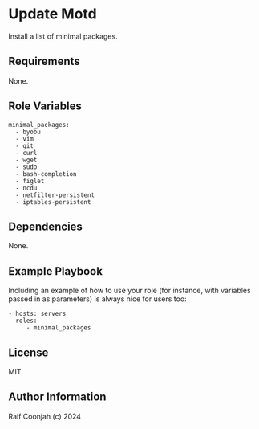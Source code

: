 Update Motd
=========

Install a list of minimal packages.

Requirements
------------

None.

Role Variables
--------------

```shell
minimal_packages:
  - byobu
  - vim
  - git
  - curl
  - wget
  - sudo
  - bash-completion
  - figlet
  - ncdu
  - netfilter-persistent
  - iptables-persistent
```

Dependencies
------------

None.

Example Playbook
----------------

Including an example of how to use your role (for instance, with variables passed in as parameters) is always nice for users too:

    - hosts: servers
      roles:
         - minimal_packages

License
-------

MIT

Author Information
------------------

Raif Coonjah (c) 2024
